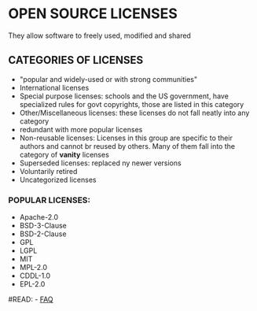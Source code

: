 # OPEN SOURCE LICENSES


They allow software to freely used, modified and shared

## CATEGORIES OF LICENSES

- "popular and widely-used or with strong communities"
- International licenses
- Special purpose licenses: schools and the US government, have specialized rules for govt copyrights, those are listed in this category
- Other/Miscellaneous licenses: these licenses do not fall neatly into any category
- redundant with more popular licenses
- Non-reusable licenses: Licenses in this group are specific to their authors and cannot br reused by others. Many of them fall into the category of **vanity** licenses
- Superseded licenses: replaced ny newer versions
- Voluntarily retired
- Uncategorized licenses

### POPULAR LICENSES:

- Apache-2.0
- BSD-3-Clause
- BSD-2-Clause
- GPL
- LGPL
- MIT
- MPL-2.0
- CDDL-1.0
- EPL-2.0

#READ: - [FAQ](https://opensource.org/faq)
